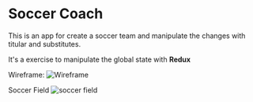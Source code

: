 # Soccer Coach

This is an app for create a soccer team and manipulate the changes with titular and substitutes.

It's a exercise to manipulate the global state with **Redux**

Wireframe:
![Wireframe](https://i.ibb.co/ZMjrzKp/wireframe.png)

Soccer Field
![soccer field](https://i.ibb.co/MZWqVmF/soccer-field-redux.png)
